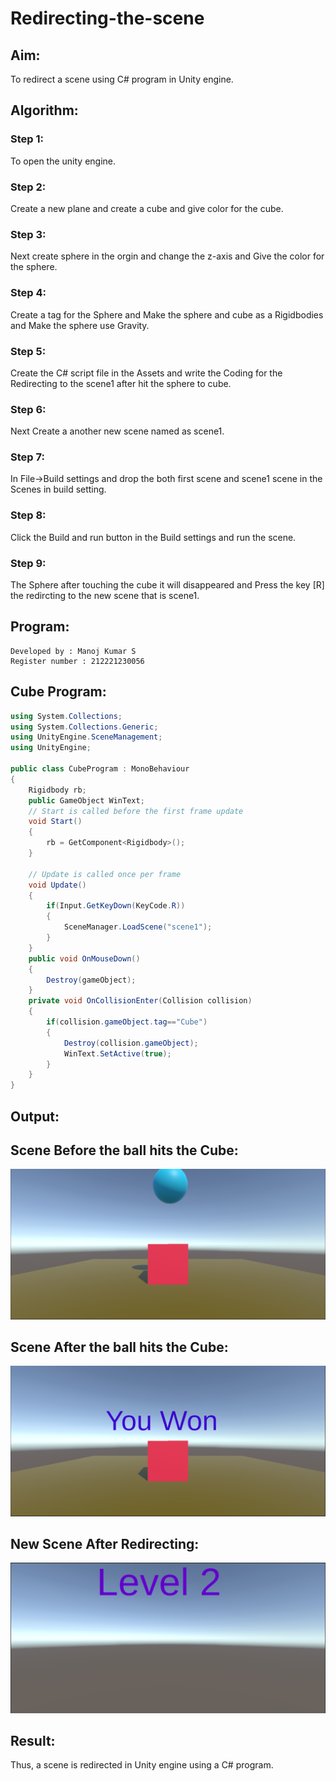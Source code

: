 # Redirecting-the-scene

## Aim:
To redirect a scene using C# program in Unity engine.
## Algorithm:
### Step 1:
To open the unity engine.

### Step 2:
Create a new plane and create a cube and give color for the cube.

### Step 3:
Next create sphere in the orgin and change the z-axis and Give the color for the sphere.

### Step 4:
Create a tag for the Sphere and Make the sphere and cube as a Rigidbodies and Make the sphere use Gravity.

### Step 5:
Create the C# script file in the Assets and write the Coding for the Redirecting to the scene1 after hit the sphere to cube.

### Step 6:
Next Create a another new scene named as scene1.

### Step 7:
In File->Build settings and drop the both first scene and scene1 scene in the Scenes in build setting.

### Step 8:
Click the Build and run button in the Build settings and run the scene.

### Step 9:
The Sphere after touching the cube it will disappeared and Press the key [R] the redircting to the new scene that is scene1.


## Program:
```
Developed by : Manoj Kumar S
Register number : 212221230056
```
## Cube Program:
```c#
using System.Collections;
using System.Collections.Generic;
using UnityEngine.SceneManagement;
using UnityEngine;

public class CubeProgram : MonoBehaviour
{
    Rigidbody rb;
    public GameObject WinText;
    // Start is called before the first frame update
    void Start()
    {
        rb = GetComponent<Rigidbody>();
    }

    // Update is called once per frame
    void Update()
    {
        if(Input.GetKeyDown(KeyCode.R))
        {
            SceneManager.LoadScene("scene1");
        }
    }
    public void OnMouseDown()
    {
        Destroy(gameObject);
    }
    private void OnCollisionEnter(Collision collision)
    {
        if(collision.gameObject.tag=="Cube")
        {
            Destroy(collision.gameObject);
            WinText.SetActive(true);
        }
    }
}
```
## Output:
## Scene Before the ball hits the Cube:
![Alt text](image.png)

## Scene After the ball hits the Cube:
![Alt text](image-1.png)

## New Scene After Redirecting:
![Alt text](image-2.png)
## Result:
Thus, a scene is redirected in Unity engine using a C# program.